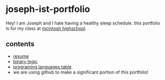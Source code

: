 # joseph-ist-portfolio
Hey! I am Joseph and I hate having a healthy sleep schedule. this portfolio is for my class at [mcintosh highschool](https://www.fcboe.org/mhs).

## contents
- [resume](resume.md)
- [binary logic](truth-tables.md)
- [programing languages table](table_programming_languages.md)
- we are using github to make a significant portion of this portfolio!
